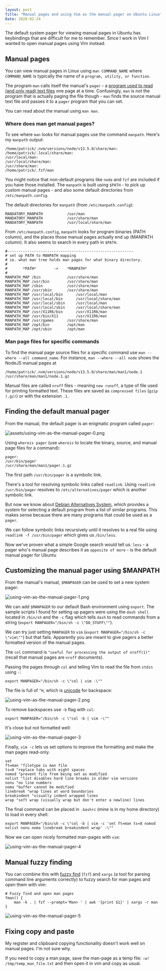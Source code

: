 ```yaml
---
layout: post
Title: "Manual pages and using Vim as the manual pager on Ubuntu Linux"
Date: 2020-02-24
---
```


The default system pager for viewing manual pages in Ubuntu has keybindings that are difficult for me to remember. Since I work in Vim I wanted to open manual pages using Vim instead.

## Manual pages
You can view manual pages in Linux using `man COMMAND_NAME` where `COMMAND_NAME` is typically the name of a `program, utility, or function`.

The program `man` calls itself the manual's `pager` - a [program used to read (and only read) text files](https://en.wikipedia.org/wiki/Terminal_pager) one page at a time. Confusingly, `man` is not the program that is actually paging the file though - `man` finds the source manual text file and passes it to a `pager` program that you can set.

You can read about the manual using `man man`.

### Where does man get manual pages?
To see where `man` looks for manual pages use the command `manpath`. Here's my `manpath` output:

```
/home/patrick/.nvm/versions/node/v13.5.0/share/man:
/home/patrick/.local/share/man:
/usr/local/man:
/usr/local/share/man:
/usr/share/man:
/home/patrick/.fzf/man
```
You might notice that non-default programs like `node` and `fzf` are included if you have those installed. The `manpath` is built using `$PATH` - to pick up custom manual pages - and also some default directories from `/etc/manpath.config`.

The default directories for `manpath` (from `/etc/manpath.config`):

```
MANDATORY_MANPATH			/usr/man
MANDATORY_MANPATH			/usr/share/man
MANDATORY_MANPATH			/usr/local/share/man
```

From `/etc/manpath.config`, `manpath` looks for program binaries (PATH column), and the places those manual pages actually end up (MANPATH column). It also seems to search in every path in `$PATH`.

```
#---------------------------------------------------------
# set up PATH to MANPATH mapping
# ie. what man tree holds man pages for what binary directory.
#
#		*PATH*        ->	*MANPATH*
#
MANPATH_MAP	/bin			/usr/share/man
MANPATH_MAP	/usr/bin		/usr/share/man
MANPATH_MAP	/sbin			/usr/share/man
MANPATH_MAP	/usr/sbin		/usr/share/man
MANPATH_MAP	/usr/local/bin		/usr/local/man
MANPATH_MAP	/usr/local/bin		/usr/local/share/man
MANPATH_MAP	/usr/local/sbin		/usr/local/man
MANPATH_MAP	/usr/local/sbin		/usr/local/share/man
MANPATH_MAP	/usr/X11R6/bin		/usr/X11R6/man
MANPATH_MAP	/usr/bin/X11		/usr/X11R6/man
MANPATH_MAP	/usr/games		/usr/share/man
MANPATH_MAP	/opt/bin		/opt/man
MANPATH_MAP	/opt/sbin		/opt/man
```

### Man page files for specific commands
To find the manual page source files for a specific command use `man --where --all command_name`. For instance, `man --where --all node` shows the NodeJS manual pages at

```
/home/patrick/.nvm/versions/node/v13.5.0/share/man/man1/node.1
/usr/share/man/man1/node.1.gz
```

Manual files are called `nroff` files - meaning `new runoff`, a type of file used for printing formatted text. These files are saved as `compressed files` (`gzip (.gz)`) or with the extension `.1`.

## Finding the default manual pager
From the manual, the default pager is an enigmatic program called `pager`:

![assets/using-vim-as-the-manual-pager-0.png](assets/using-vim-as-the-manual-pager-0.png)

Using `whereis pager` (use `whereis` to locate the binary, source, and manual page files for a command):

```
pager:
/usr/bin/pager
/usr/share/man/man1/pager.1.gz
```

The first path `/usr/bin/pager` is a symbolic link.

There's a tool for resolving symbolic links called `readlink`. Using `readlink /usr/bin/pager` resolves to `/etc/alternatives/pager` which is another symbolic link.

But now we know about [Debian Alternatives System](https://wiki.debian.org/DebianAlternatives), which provides a system for selecting a default program from a list of similar programs. This makes sense because there are many programs that could be used as a `pager`.

We can follow symbolic links recursively until it resolves to a real file using `readlink -f /usr/bin/pager` which gives us `/bin/less`.

Now we've proven what a simple Google search would tell us: `less` - a pager who's manual page describes it as `opposite of more` - is the default manual pager for Ubuntu

## Customizing the manual pager using $MANPATH
From the manual's manual, `$MANPAGER` can be used to set a new system pager:

![using-vim-as-the-manual-pager-1.png](assets/using-vim-as-the-manual-pager-1.png)

We can add `$MANPAGER` to our default Bash environment using `export`. The sample scripts I found for setting up pagers were using the `dash shell` located in `/bin/sh` and the `-c` flag which tells `dash` to read commands from a string (`export MANPAGER="/bin/sh -c \"DO_STUFF\""`).

We can try just setting `MANPAGER` to `vim` (`export MANPAGER="/bin/sh -c \"vim\""`) but that fails. Apparently you are meant to give pagers a better formatted version of the manual pages.

The `col` command is `"useful for processing the output of nroff(1)"` (recall that manual pages are `nroff` documents).

Passing the pages through `col` and telling Vim to read the file from `stdin` using `-`:

```
export MANPAGER="/bin/sh -c \"col | vim -\""
```

The file is full of `^H`, which is [unicode](https://www.aivosto.com/articles/control-characters.html) for backspace:

![using-vim-as-the-manual-pager-2.png](assets/using-vim-as-the-manual-pager-2.png)

To remove backspaces use `-b` flag with `col`:

```
export MANPAGER="/bin/sh -c \"col -b | vim -\""
```

It's close but not formatted well:

![using-vim-as-the-manual-pager-3](assets/using-vim-as-the-manual-pager-3.png)

Finally, `vim -c` lets us set options to improve the formatting and make the man pages read-only.

```
set
ft=man "filetype is man file
ts=8 "replace tabs with eight spaces
nomod "prevent file from being set as modified
nolist "list disables hard line breaks in older vim versions
nonu "no line numbers
noma "buffer cannot be modified
linebreak "wrap lines at word boundaries
breakindent "visually indent wrapped lines
wrap "soft wrap (visually wrap but don't enter a newline) lines
```

The final command can be placed in `.bashrc` (mine is in my home directory) to load in every shell:
```
export MANPAGER="/bin/sh -c \"col -b | vim -c 'set ft=man ts=8 nomod nolist nonu noma linebreak breakindent wrap' -\""
```

Now we can open nicely formatted man-pages with `vim`:

![using-vim-as-the-manual-pager-4](assets/using-vim-as-the-manual-pager-4.png)

## Manual fuzzy finding
You can combine this with [fuzzy find](https://github.com/junegunn/fzf) (`fzf`) and `xargs` (a tool for parsing command line arguments correctly) to fuzzy search for man pages and open them with vim:

```
# Fuzzy find and open man pages
fman() {
    man -k . | fzf --prompt='Man> ' | awk '{print $1}' | xargs -r man
}
```

![using-vim-as-the-manual-pager-5](assets/using-vim-as-the-manual-pager-5.png)

## Fixing copy and paste
My register and clipboard copying functionality doesn't work well on manual pages. I'm not sure why.

If you need to copy a man page, save the man-page as a temp file: `:w! /tmp/temp_man_file.txt` and then open it in vim and copy as usual.
